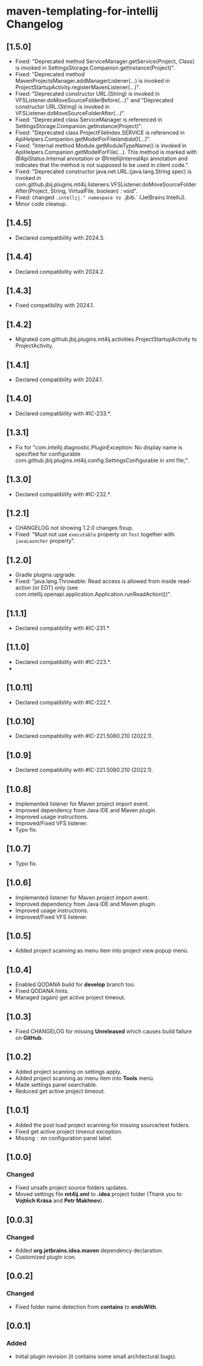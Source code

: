 # maven-templating-for-intellij Changelog

## [1.5.0]

- Fixed: "Deprecated method ServiceManager.getService(Project, Class) is invoked in SettingsStorage.Companion.getInstance(Project)".
- Fixed: "Deprecated method MavenProjectsManager.addManagerListener(...) is invoked in ProjectStartupActivity.registerMavenListener(...)".
- Fixed: "Deprecated constructor URL.<init>(String) is invoked in VFSListener.doMoveSourceFolderBefore(...)" and "Deprecated constructor URL.<init>(String) is invoked in VFSListener.doMoveSourceFolderAfter(...)".
- Fixed: "Deprecated class ServiceManager is referenced in SettingsStorage.Companion.getInstance(Project)".
- Fixed: "Deprecated class ProjectFileIndex.SERVICE is referenced in ApiHelpers.Companion.getModelForFile$lambda$0(...)".
- Fixed: "Internal method Module.getModuleTypeName() is invoked in ApiHelpers.Companion.getModelForFile(...). This method is marked with @ApiStatus.Internal annotation or @IntellijInternalApi annotation and indicates that the method is not supposed to be used in client code.".
- Fixed: "Deprecated constructor java.net.URL.<init>(java.lang.String spec) is invoked in com.github.jbij.plugins.mt4ij.listeners.VFSListener.doMoveSourceFolderAfter(Project, String, VirtualFile, boolean) : void</init>".
- Fixed: changed `.intellij." namespace to `.jbib.` (JetBrains IntelliJ).
- Minor code cleanup.

## [1.4.5]

- Declared compatibility with 2024.3.

## [1.4.4]

- Declared compatibility with 2024.2.

## [1.4.3]

- Fixed compatibility with 2024.1.

## [1.4.2]

- Migrated com.github.jbij.plugins.mt4ij.activities.ProjectStartupActivity to ProjectActivity.

## [1.4.1]

- Declared compatibility with 2024.1.

## [1.4.0]

- Declared compatibility with #IC-233.*.

## [1.3.1]

- Fix for "com.intellij.diagnostic.PluginException: No display name is specified for configurable com.github.jbij.plugins.mt4ij.config.SettingsConfigurable in xml file;".

## [1.3.0]

- Declared compatibility with #IC-232.*.

## [1.2.1]

- CHANGELOG not showing 1.2.0 changes fixup.
- Fixed: "Must not use `executable` property on `Test` together with `javaLauncher` property".

## [1.2.0]

- Gradle plugins upgrade.
- Fixed: "java.lang.Throwable: Read access is allowed from inside read-action (or EDT) only (see com.intellij.openapi.application.Application.runReadAction())".

## [1.1.1]

- Declared compatibility with #IC-231.*.

## [1.1.0]

- Declared compatibility with #IC-223.*.
- 
## [1.0.11]

- Declared compatibility with #IC-222.*.

## [1.0.10]

- Declared compatibility with #IC-221.5080.210 (2022.1).

## [1.0.9]

- Declared compatibility with #IC-221.5080.210 (2022.1).

## [1.0.8]

- Implemented listener for Maven project import event.
- Improved dependency from Java IDE and Maven plugin.
- Improved usage instructions.
- Improved/Fixed VFS listener.
- Typo fix.

## [1.0.7]

- Typo fix.

## [1.0.6]

- Implemented listener for Maven project import event.
- Improved dependency from Java IDE and Maven plugin.
- Improved usage instructions.
- Improved/Fixed VFS listener.

## [1.0.5]

- Added project scanning as menu item into project view popup menù.

## [1.0.4]

- Enabled QODANA build for **develop** branch too.
- Fixed QODANA hints.
- Managed (again) get active project timeout.

## [1.0.3]

- Fixed CHANGELOG for missing **Unreleased** which causes build failure on **GitHub**.

## [1.0.2]

- Added project scanning on settings apply.
- Added project scanning as menu item into **Tools** menù.
- Made settings panel searchable.
- Reduced get active project timeout.

## [1.0.1]

- Added the post load project scanning for missing source/test folders.
- Fixed get active project timeout exception.
- Missing `:` on configuration panel label.

## [1.0.0]

### Changed

- Fixed unsafe project source folders updates.
- Moved settings file **mt4ij.xml** to **.idea** project folder (Thank you to **Vojtěch Krása** and **Petr Makhnev**).

## [0.0.3]

### Changed

- Added **org.jetbrains.idea.maven** dependency declaration.
- Customized plugin icon.

## [0.0.2]

### Changed

- Fixed folder name detection from **contains** to **endsWith**.

## [0.0.1]

### Added

- Initial plugin revision (it contains some small architectural bugs).
